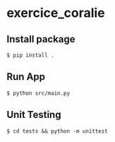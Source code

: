 # exercice_coralie

## Install package 
```$ pip install .```
## Run App 
```$ python src/main.py```
## Unit Testing 
```$ cd tests && python -m unittest```
